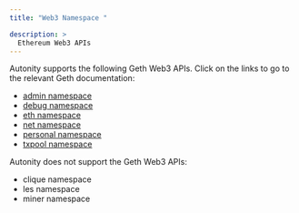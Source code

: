 ```yaml
---
title: "Web3 Namespace "

description: >
  Ethereum Web3 APIs 
---
```


Autonity supports the following Geth Web3 APIs. Click on the links to go to the relevant Geth documentation: 

- [admin namespace](https://geth.ethereum.org/docs/interacting-with-geth/rpc/ns-admin)
- [debug namespace](https://geth.ethereum.org/docs/interacting-with-geth/rpc/ns-debug)
- [eth namespace](https://geth.ethereum.org/docs/interacting-with-geth/rpc/ns-eth)
- [net namespace](https://geth.ethereum.org/docs/interacting-with-geth/rpc/ns-net)
- [personal namespace](https://geth.ethereum.org/docs/interacting-with-geth/rpc/ns-personal)
- [txpool namespace](https://geth.ethereum.org/docs/interacting-with-geth/rpc/ns-txpool)

Autonity does not support the Geth Web3 APIs:

- clique namespace
- les namespace
- miner namespace
